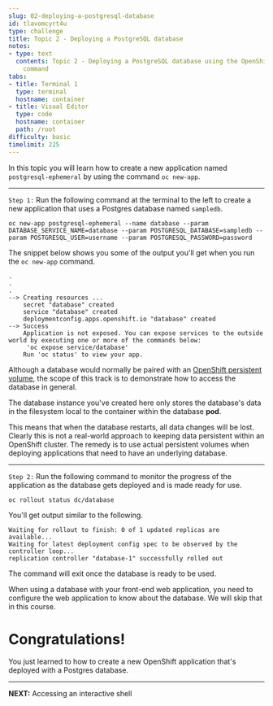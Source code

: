 ```yaml
---
slug: 02-deploying-a-postgresql-database
id: tlavomcyrt4u
type: challenge
title: Topic 2 - Deploying a PostgreSQL database
notes:
- type: text
  contents: Topic 2 - Deploying a PostgreSQL database using the OpenShift `oc new-app`
    command
tabs:
- title: Terminal 1
  type: terminal
  hostname: container
- title: Visual Editor
  type: code
  hostname: container
  path: /root
difficulty: basic
timelimit: 225
---
```


In this topic you will learn how to create a new application named `postgresql-ephemeral` by using the command `oc new-app`.

----

`Step 1:` Run the following command at the terminal to the left to create a new application that uses a Postgres database named `sampledb`.

```
oc new-app postgresql-ephemeral --name database --param DATABASE_SERVICE_NAME=database --param POSTGRESQL_DATABASE=sampledb --param POSTGRESQL_USER=username --param POSTGRESQL_PASSWORD=password
```

The snippet below shows you some of the output you'll get when you run the `oc new-app` command.

```
.
.
.
--> Creating resources ...
    secret "database" created
    service "database" created
    deploymentconfig.apps.openshift.io "database" created
--> Success
    Application is not exposed. You can expose services to the outside world by executing one or more of the commands below:
     'oc expose service/database'
    Run 'oc status' to view your app.
```

Although a database would normally be paired with an [OpenShift persistent volume](https://docs.openshift.com/container-platform/3.11/dev_guide/persistent_volumes.html), the scope of this track is to demonstrate how to access the database in general.

The database instance you've created here only stores the database's data in the filesystem local to the container within the database **pod**.

This means that when the database restarts, all data changes will be lost. Clearly this is not a real-world approach to keeping data persistent within an OpenShift cluster. The remedy is to use actual persistent volumes when deploying applications that need to have an underlying database.

----

`Step 2:` Run the following command to monitor the progress of the application as the database gets deployed and is made ready for use.

```
oc rollout status dc/database
```

You'll get output similar to the following.

```
Waiting for rollout to finish: 0 of 1 updated replicas are available...
Waiting for latest deployment config spec to be observed by the controller loop...
replication controller "database-1" successfully rolled out
```

The command will exit once the database is ready to be used.

When using a database with your front-end web application, you need to configure the web application to know about the database. We will skip that in this course.

# Congratulations!

You just learned to how to create a new OpenShift application that's deployed with a Postgres database.

----

**NEXT:** Accessing an interactive shell